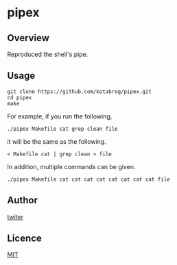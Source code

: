 # pipex

## Overview

Reproduced the shell's pipe.

## Usage

```
git clone https://github.com/kotabrog/pipex.git
cd pipex
make
```

For example, if you run the following, 

```
./pipex Makefile cat grep clean file
```

it will be the same as the following.

```
< Makefile cat | grep clean > file
```

In addition, multiple commands can be given.

```
./pipex Makefile cat cat cat cat cat cat cat cat file
```

## Author

[twiter](https://twitter.com/Kotabrog)

## Licence

[MIT](https://github.com/kotabrog/pipex/blob/main/LICENSE)
